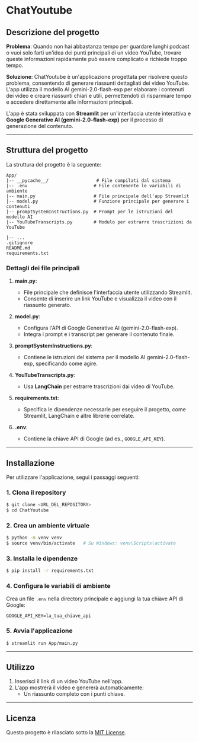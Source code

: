 # ChatYoutube

## Descrizione del progetto

**Problema**: Quando non hai abbastanza tempo per guardare lunghi podcast o vuoi solo farti un'idea dei punti principali di un video YouTube, trovare queste informazioni rapidamente può essere complicato e richiede troppo tempo.

**Soluzione**: ChatYoutube è un'applicazione progettata per risolvere questo problema, consentendo di generare riassunti dettagliati dei video YouTube. L'app utilizza il modello AI gemini-2.0-flash-exp per elaborare i contenuti dei video e creare riassunti chiari e utili, permettendoti di risparmiare tempo e accedere direttamente alle informazioni principali.

L'app è stata sviluppata con **Streamlit** per un'interfaccia utente interattiva e **Google Generative AI (gemini-2.0-flash-exp)** per il processo di generazione del contenuto.

---

## Struttura del progetto

La struttura del progetto è la seguente:

```
App/
|-- __pycache__/                  # File compilati dal sistema
|-- .env                         # File contenente le variabili di ambiente
|-- main.py                      # File principale dell'app Streamlit
|-- model.py                     # Funzione principale per generare i contenuti
|-- promptSystemInstructions.py  # Prompt per le istruzioni del modello AI
|-- YouTubeTranscripts.py        # Modulo per estrarre trascrizioni da YouTube
                           
|-- ...
.gitignore                       
README.md                        
requirements.txt                 
```

### Dettagli dei file principali

1. **main.py**:

   - File principale che definisce l'interfaccia utente utilizzando Streamlit.
   - Consente di inserire un link YouTube e visualizza il video con il riassunto generato.

2. **model.py**:

   - Configura l'API di Google Generative AI (gemini-2.0-flash-exp).
   - Integra i prompt e i transcript per generare il contenuto finale.

3. **promptSystemInstructions.py**:

   - Contiene le istruzioni del sistema per il modello AI gemini-2.0-flash-exp, specificando come agire.

4. **YouTubeTranscripts.py**:

   - Usa **LangChain** per estrarre trascrizioni dai video di YouTube.

5. **requirements.txt**:

   - Specifica le dipendenze necessarie per eseguire il progetto, come Streamlit, LangChain e altre librerie correlate.

6. **.env**:

   - Contiene la chiave API di Google (ad es., `GOOGLE_API_KEY`).

---

## Installazione

Per utilizzare l'applicazione, segui i passaggi seguenti:

### 1. Clona il repository

```bash
$ git clone <URL_DEL_REPOSITORY>
$ cd ChatYoutube
```

### 2. Crea un ambiente virtuale

```bash
$ python -m venv venv
$ source venv/bin/activate   # Su Windows: venv\Scripts\activate
```

### 3. Installa le dipendenze

```bash
$ pip install -r requirements.txt
```

### 4. Configura le variabili di ambiente

Crea un file `.env` nella directory principale e aggiungi la tua chiave API di Google:

```
GOOGLE_API_KEY=la_tua_chiave_api
```

### 5. Avvia l'applicazione

```bash
$ streamlit run App/main.py
```

---

## Utilizzo

1. Inserisci il link di un video YouTube nell'app.
2. L'app mostrerà il video e genererà automaticamente:
   - Un riassunto completo con i punti chiave.

---

## Licenza

Questo progetto è rilasciato sotto la [MIT License](LICENSE).

